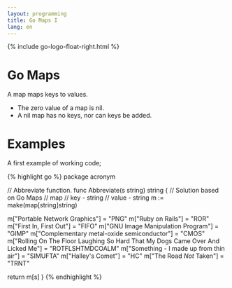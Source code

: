 ```yaml
---
layout: programming
title: Go Maps I
lang: en
---
```

{% include go-logo-float-right.html %}

# Go Maps

A map maps keys to values.

* The zero value of a map is nil. 
* A nil map has no keys, nor can keys be added.

# Examples

A first example of working code;

{% highlight go %}
package acronym

// Abbreviate function.
func Abbreviate(s string) string {
  // Solution based on Go Maps
  // map
  //   key   - string
  //   value - string
  m := make(map[string]string)

  m["Portable Network Graphics"] = "PNG"
  m["Ruby on Rails"] = "ROR"
  m["First In, First Out"] = "FIFO"
  m["GNU Image Manipulation Program"] = "GIMP"
  m["Complementary metal-oxide semiconductor"] = "CMOS"
  m["Rolling On The Floor Laughing So Hard That My Dogs Came Over And Licked Me"] = "ROTFLSHTMDCOALM"
  m["Something - I made up from thin air"] = "SIMUFTA"
  m["Halley's Comet"] = "HC"
  m["The Road _Not_ Taken"] = "TRNT"

  return m[s]
}
{% endhighlight %}
